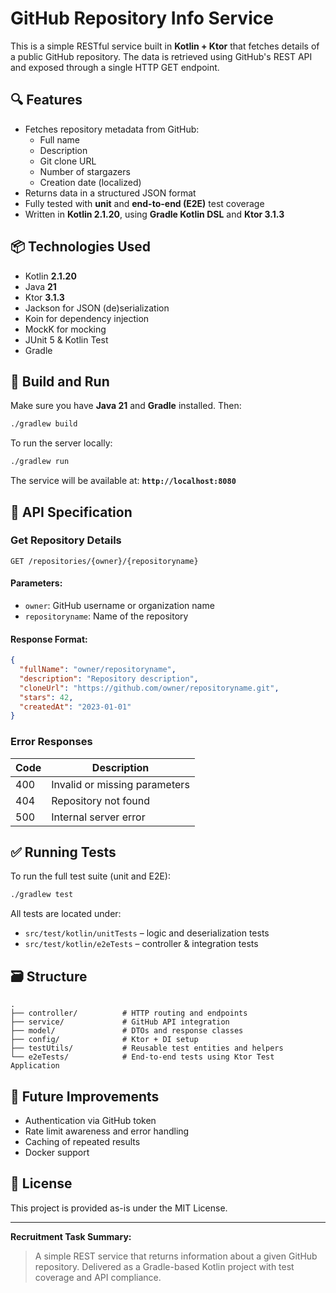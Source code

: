 # GitHub Repository Info Service

This is a simple RESTful service built in **Kotlin + Ktor** that fetches details of a public GitHub repository. The data is retrieved using GitHub's REST API and exposed through a single HTTP GET endpoint.

## 🔍 Features

- Fetches repository metadata from GitHub:
    - Full name
    - Description
    - Git clone URL
    - Number of stargazers
    - Creation date (localized)
- Returns data in a structured JSON format
- Fully tested with **unit** and **end-to-end (E2E)** test coverage
- Written in **Kotlin 2.1.20**, using **Gradle Kotlin DSL** and **Ktor 3.1.3**

## 📦 Technologies Used

- Kotlin **2.1.20**
- Java **21**
- Ktor **3.1.3**
- Jackson for JSON (de)serialization
- Koin for dependency injection
- MockK for mocking
- JUnit 5 & Kotlin Test
- Gradle

## 🔧 Build and Run

Make sure you have **Java 21** and **Gradle** installed. Then:

```bash
./gradlew build
````

To run the server locally:

```bash
./gradlew run
```

The service will be available at:
**`http://localhost:8080`**

## 📘 API Specification

### Get Repository Details

```
GET /repositories/{owner}/{repositoryname}
```

#### Parameters:
- `owner`: GitHub username or organization name
- `repositoryname`: Name of the repository

#### Response Format:
```json
{
  "fullName": "owner/repositoryname",
  "description": "Repository description",
  "cloneUrl": "https://github.com/owner/repositoryname.git",
  "stars": 42,
  "createdAt": "2023-01-01"
}
```

### Error Responses

| Code | Description                   |
| ---- | ----------------------------- |
| 400  | Invalid or missing parameters |
| 404  | Repository not found          |
| 500  | Internal server error         |

## ✅ Running Tests

To run the full test suite (unit and E2E):

```bash
./gradlew test
```

All tests are located under:

* `src/test/kotlin/unitTests` – logic and deserialization tests
* `src/test/kotlin/e2eTests` – controller & integration tests

## 🗃 Structure

```
.
├── controller/          # HTTP routing and endpoints
├── service/             # GitHub API integration
├── model/               # DTOs and response classes
├── config/              # Ktor + DI setup
├── testUtils/           # Reusable test entities and helpers
└── e2eTests/            # End-to-end tests using Ktor Test Application
```

## 🔄 Future Improvements

* Authentication via GitHub token
* Rate limit awareness and error handling
* Caching of repeated results
* Docker support

## 📄 License

This project is provided as-is under the MIT License.

---

**Recruitment Task Summary:**

> A simple REST service that returns information about a given GitHub repository. Delivered as a Gradle-based Kotlin project with test coverage and API compliance.
